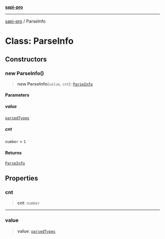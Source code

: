 [**sapi-pro**](../README.md)

***

[sapi-pro](../globals.md) / ParseInfo

# Class: ParseInfo

## Constructors

### new ParseInfo()

> **new ParseInfo**(`value`, `cnt`): [`ParseInfo`](ParseInfo.md)

#### Parameters

##### value

[`parsedTypes`](../type-aliases/parsedTypes.md)

##### cnt

`number` = `1`

#### Returns

[`ParseInfo`](ParseInfo.md)

## Properties

### cnt

> **cnt**: `number`

***

### value

> **value**: [`parsedTypes`](../type-aliases/parsedTypes.md)
